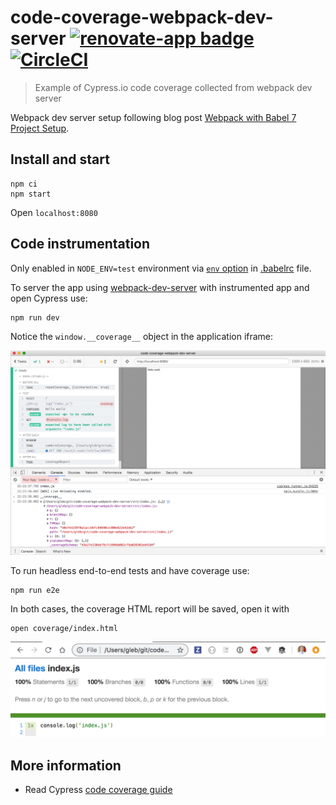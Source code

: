 # code-coverage-webpack-dev-server [![renovate-app badge][renovate-badge]][renovate-app] [![CircleCI](https://circleci.com/gh/bahmutov/code-coverage-webpack-dev-server.svg?style=svg)](https://circleci.com/gh/bahmutov/code-coverage-webpack-dev-server)
> Example of Cypress.io code coverage collected from webpack dev server

Webpack dev server setup following blog post [Webpack with Babel 7 Project Setup](https://dev.to/shoupn/webpack-with-babel-7-project-setup-2hin).

## Install and start

```shell
npm ci
npm start
```

Open `localhost:8080`

## Code instrumentation

Only enabled in `NODE_ENV=test` environment via [`env` option](https://new.babeljs.io/docs/en/next/babelrc.html#env-environment-option) in [.babelrc](.babelrc) file.

To server the app using [webpack-dev-server](https://github.com/webpack/webpack-dev-server) with instrumented app and open Cypress use:

```shell
npm run dev
```

Notice the `window.__coverage__` object in the application iframe:

![Test and coverage](images/test-and-coverage.png)

To run headless end-to-end tests and have coverage use:

```shell
npm run e2e
```

In both cases, the coverage HTML report will be saved, open it with

```shell
open coverage/index.html
```

![Coverage HTML report](images/coverage-report.png)

## More information

- Read Cypress [code coverage guide](https://on.cypress.io/code-coverage)

[renovate-badge]: https://img.shields.io/badge/renovate-app-blue.svg
[renovate-app]: https://renovateapp.com/

